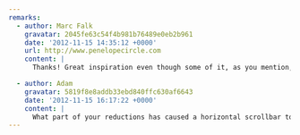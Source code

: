 ```yaml
---
remarks:
  - author: Marc Falk
    gravatar: 2045fe63c54f4b981b76489e0eb2b961
    date: '2012-11-15 14:35:12 +0000'
    url: http://www.penelopecircle.com
    content: |
      Thanks! Great inspiration even though some of it, as you mention, is a bit overkill. I've never heard of base64 backgrounds. Will definitely look into that.

  - author: Adam
    gravatar: 5819f8e8addb33ebd840ffc630af6643
    date: '2012-11-15 16:17:22 +0000'
    content: |
      What part of your reductions has caused a horizontal scrollbar to show up at a 1280 resolution on Chrome?
---
```

